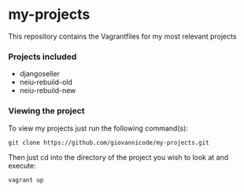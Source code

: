 # my-projects
This repository contains the Vagrantfiles for my most relevant projects

### Projects included

* djangoseller
* neiu-rebuild-old
* neiu-rebuild-new

### Viewing the project

To view my projects just run the following command(s):

```
git clone https://github.com/giovannicode/my-projects.git
```

Then just cd into the directory of the project you wish to look at and execute: 
```
vagrant up
```
